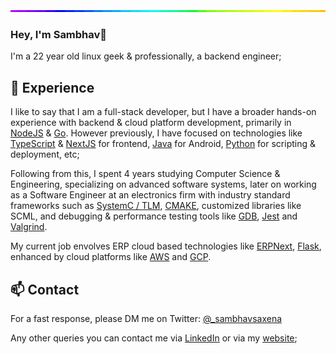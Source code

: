 <img style="width:100%;height:3px;" src="./bar.gif" />

### Hey, I'm Sambhav👋

I'm a 22 year old linux geek & professionally, a backend engineer;

## 💎 Experience

I like to say that I am a full-stack developer, but I have a broader hands-on experience with backend & cloud platform development, primarily in [NodeJS](https://nodejs.org/) & [Go](https://go.dev/). However previously, I have focused on technologies like [TypeScript](https://www.typescriptlang.org/) & [NextJS](https://nextjs.org/) for frontend, [Java](https://www.java.com/) for Android, [Python](https://www.python.org/) for scripting & deployment, etc;

Following from this, I spent 4 years studying Computer Science & Engineering, specializing on advanced software systems, later on working as a Software Engineer at an electronics firm with industry standard frameworks such as [SystemC / TLM](https://systemc.org/), [CMAKE](https://cmake.org/), customized libraries like SCML, and debugging & performance testing tools like [GDB](https://sourceware.org/gdb/), [Jest](https://jestjs.io/) and [Valgrind](https://valgrind.org/).

My current job envolves ERP cloud based technologies like [ERPNext](https://erpnext.com/), [Flask](https://flask.palletsprojects.com/), enhanced by cloud platforms like [AWS](https://aws.amazon.com/) and [GCP](https://console.cloud.google.com/).

## 📫 Contact

For a fast response, please DM me on Twitter: [@_sambhavsaxena](https://twitter.com/direct_messages/create/_sambhavsaxena) 

Any other queries you can contact me via [LinkedIn](https://www.linkedin.com/in/sambhavsaxena) or via my [website](https://interpreted.vercel.app/);
